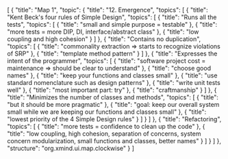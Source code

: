 [
  {
    "title": "Map 1",
    "topic": {
      "title": "12. Emergence",
      "topics": [
        {
          "title": "Kent Beck's four rules of Simple Design",
          "topics": [
            {
              "title": "Runs all the tests",
              "topics": [
                {
                  "title": "small and simple purpose = testable"
                },
                {
                  "title": "more tests = more DIP, DI, interface/abstract class"
                },
                {
                  "title": "low coupling and high cohesion"
                }
              ]
            },
            {
              "title": "Contains no duplication",
              "topics": [
                {
                  "title": "commonality extraction => starts to recognize violations of SRP"
                },
                {
                  "title": "template method pattern"
                }
              ]
            },
            {
              "title": "Expresses the intent of the programmer",
              "topics": [
                {
                  "title": "software project cost = maintenance => should be clear to understand"
                },
                {
                  "title": "choose good names"
                },
                {
                  "title": "keep your functions and classes small"
                },
                {
                  "title": "use standard nomenclature such as design patterns"
                },
                {
                  "title": "write unit tests well"
                },
                {
                  "title": "most important part: try"
                },
                {
                  "title": "craftmanship"
                }
              ]
            },
            {
              "title": "Minimizes the number of classes and methods",
              "topics": [
                {
                  "title": "but it should be more pragmatic"
                },
                {
                  "title": "goal: keep our overall system small while we are keeping our functions and classes small"
                },
                {
                  "title": "lowest priority of the 4 Simple Design rules"
                }
              ]
            }
          ]
        },
        {
          "title": "Refactoring",
          "topics": [
            {
              "title": "more tests = confidence to clean up the code"
            },
            {
              "title": "low coupling, high cohesion, separation of concerns, system concern modularization, small functions and classes, better names"
            }
          ]
        }
      ]
    },
    "structure": "org.xmind.ui.map.clockwise"
  }
]